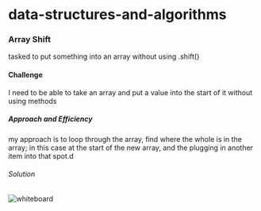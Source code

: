 # data-structures-and-algorithms

### Array Shift
tasked to put something into an array without using .shift()

#### Challenge

I need to be able to take an array and put a value into the start of it without using methods

##### Approach and Efficiency
my approach is to loop through the array, find where the whole is in the array; in this case at the start of the new array, and the plugging in another item into that spot.d

###### Solution

![whiteboard](../assets/whiteboard2.jpg)
